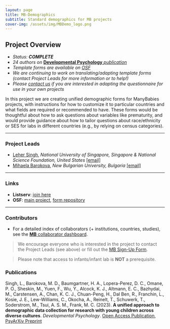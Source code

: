 ```yaml
---
layout: page
title: MB-Demographics
subtitle: Standard demographics for MB projects
cover-img: /assets/img/MBDemo_logo.png
---
```


<!--
To-do:
-->

## Project Overview

* *Status: **COMPLETE***
* *24 authors on* <a href="https://doi.org/10.1037/dev0001623" target="_blank"><b>Developmental Psychology</b> <i>publication</i></a>
* *Template forms are available on <a href="https://osf.io/nqc92/" target="_blank">OSF</a>*
* *We are continuing to work on translating/adapting template forms (contact Project Leads for more information or to help!)*
* *Please [contact us](contact@manybabies.org) if you are interested in adapting the questionnaire for use in your own projects*


In this project we are creating unified demographic forms for ManyBabies projects, with instructions for how to customize it to particular countries and what fields are required or recommended to have. These forms would be thoughtful about how to ask questions about variables like prematurity, and would provide guidance about how to tailor questions about race/ethnicity or SES for labs in different countries (e.g., by relying on census categories).



***
### Project Leads
* [Leher Singh](https://fass.nus.edu.sg/psy/people/singh-leher/), *National University of Singapore, Singapore & National Science Foundation, United States* [[email]](mailto:leher.singh.nus@gmail.com)
* [Mihaela Barokova](https://barokova.com/about/), *New Bulgarian University, Bulgaria* [[email]](mailto:mihaela.barokova@gmail.com)


***
### Links
* **Listserv**: [join here](https://mailman.stanford.edu/mailman/listinfo/manybabies-demographics)
* **OSF**: [main project](https://osf.io/tc7hy/), [form repository](https://osf.io/nqc92/)


***
### Contributors
* For a detailed index of collaborators (+ institutions, countries, studies), see the [**MB** collaborator dashboard](https://manybabies.shinyapps.io/shiny_mb_map/).

> We encourage everyone who is interested in the project to contact the Project Leads (see above) or fill out the [MB Sign-Up Form]({{site.baseurl}}/get_involved/).

> Please note that access to infants/infant lab is **NOT** a prerequisite.


### Publications
Singh, L., Barokova, M. D., Baumgartner, H. A., Lopera-Perez, D. C., Omane, P. O., Sheskin, M., Yuen, F., Wu, Y., Alcock, K. J., Altmann, E. C., Bazhydai, M., Carstensen, A., Chan, K. C. J., Chuan-Peng, H., Dal Ben, R., Franchin, L., Kosie, J. E., Lew-Williams, C., Okocha, A., Reinelt, T., Schuwerk, T., Soderstrom, M., Tsui, A. S. M., Frank, M. C. (2023). **A unified approach to demographic data collection for research with young children across diverse cultures**. *Developmental Psychology*. [Open Access Publication](https://doi.org/10.1037/dev0001623), [PsyArXiv Preprint](https://doi.org/10.31234/osf.io/agt3d)
